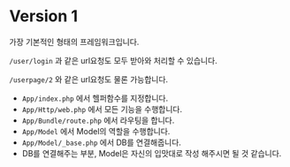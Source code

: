 # Version 1


가장 기본적인 형태의 프레임워크입니다. 

`/user/login` 과 같은 url요청도 모두 받아와 처리할 수 있습니다. 

`/userpage/2` 와 같은 url요청도 물론 가능합니다.

- `App/index.php` 에서 헬퍼함수를 지정합니다.
- `App/Http/web.php` 에서 모든 기능을 수행합니다.
- `App/Bundle/route.php` 에서 라우팅을 합니다.
- `App/Model` 에서 Model의 역할을 수행합니다.
- `App/Model/_base.php` 에서 DB를 연결해줍니다.
- DB를 연결해주는 부분, Model은 자신의 입맛대로 작성 해주시면 될 것 같습니다.